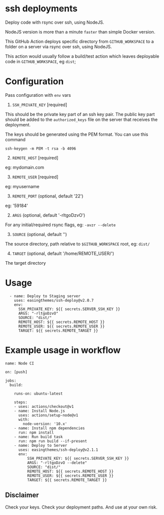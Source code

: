 # ssh deployments

Deploy code with rsync over ssh, using NodeJS.

NodeJS version is more than a minute `faster` than simple Docker version.

This GitHub Action deploys specific directory from `GITHUB_WORKSPACE` to a folder on a server via rsync over ssh, using NodeJS.

This action would usually follow a build/test action which leaves deployable code in `GITHUB_WORKSPACE`, eg `dist`;

# Configuration

Pass configuration with `env` vars

1. `SSH_PRIVATE_KEY` [required]

This should be the private key part of an ssh key pair.
The public key part should be added to the `authorized_keys` file on the server that receives the deployment.

The keys should be generated using the PEM format. You can use this command

```
ssh-keygen -m PEM -t rsa -b 4096
```

2. `REMOTE_HOST` [required]

eg: mydomain.com

3. `REMOTE_USER` [required]

eg: myusername

3. `REMOTE_PORT` (optional, default '22')

eg: '59184'

2. `ARGS` (optional, default '-rltgoDzvO')

For any initial/required rsync flags, eg: `-avzr --delete`

3. `SOURCE` (optional, default '')

The source directory, path relative to `$GITHUB_WORKSPACE` root, eg: `dist/`

4. `TARGET` (optional, default '/home/REMOTE_USER/')

The target directory

# Usage

```
  - name: Deploy to Staging server
    uses: easingthemes/ssh-deploy@v2.0.7
    env:
      SSH_PRIVATE_KEY: ${{ secrets.SERVER_SSH_KEY }}
      ARGS: "-rltgoDzvO"
      SOURCE: "dist/"
      REMOTE_HOST: ${{ secrets.REMOTE_HOST }}
      REMOTE_USER: ${{ secrets.REMOTE_USER }}
      TARGET: ${{ secrets.REMOTE_TARGET }}
```

# Example usage in workflow

```
name: Node CI

on: [push]

jobs:
  build:

    runs-on: ubuntu-latest

    steps:
    - uses: actions/checkout@v1
    - name: Install Node.js
      uses: actions/setup-node@v1
      with:
        node-version: '10.x'
    - name: Install npm dependencies
      run: npm install
    - name: Run build task
      run: npm run build --if-present
    - name: Deploy to Server
      uses: easingthemes/ssh-deploy@v2.1.1
      env:
          SSH_PRIVATE_KEY: ${{ secrets.SERVER_SSH_KEY }}
          ARGS: "-rltgoDzvO --delete"
          SOURCE: "dist/"
          REMOTE_HOST: ${{ secrets.REMOTE_HOST }}
          REMOTE_USER: ${{ secrets.REMOTE_USER }}
          TARGET: ${{ secrets.REMOTE_TARGET }}
```

## Disclaimer

Check your keys. Check your deployment paths. And use at your own risk.

